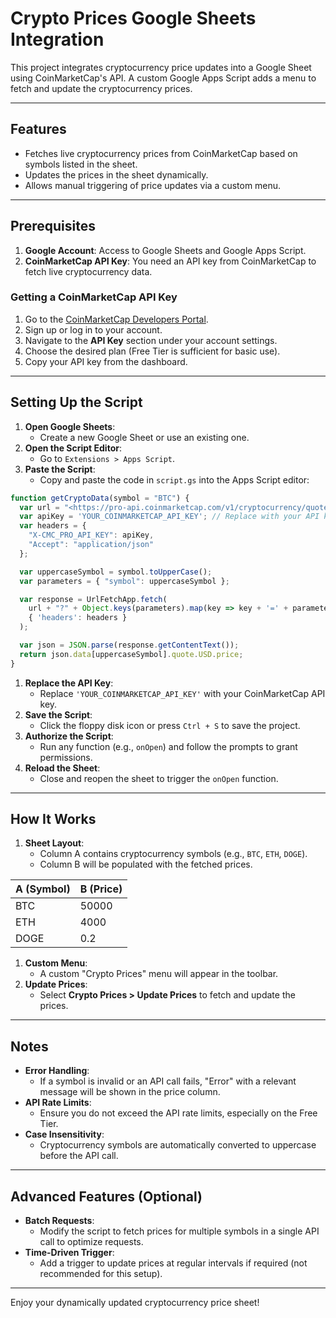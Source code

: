 # Crypto Prices Google Sheets Integration

This project integrates cryptocurrency price updates into a Google Sheet using CoinMarketCap's API. A custom Google Apps Script adds a menu to fetch and update the cryptocurrency prices.

---

## Features

- Fetches live cryptocurrency prices from CoinMarketCap based on symbols listed in the sheet.
- Updates the prices in the sheet dynamically.
- Allows manual triggering of price updates via a custom menu.

---

## Prerequisites

1. **Google Account**: Access to Google Sheets and Google Apps Script.
2. **CoinMarketCap API Key**: You need an API key from CoinMarketCap to fetch live cryptocurrency data.

### Getting a CoinMarketCap API Key

1. Go to the [CoinMarketCap Developers Portal](https://coinmarketcap.com/api/).
2. Sign up or log in to your account.
3. Navigate to the **API Key** section under your account settings.
4. Choose the desired plan (Free Tier is sufficient for basic use).
5. Copy your API key from the dashboard.

---

## Setting Up the Script

1. **Open Google Sheets**:
    - Create a new Google Sheet or use an existing one.
2. **Open the Script Editor**:
    - Go to `Extensions > Apps Script`.
3. **Paste the Script**:
    - Copy and paste the code in `script.gs` into the Apps Script editor:

```jsx
function getCryptoData(symbol = "BTC") {
  var url = "<https://pro-api.coinmarketcap.com/v1/cryptocurrency/quotes/latest>";
  var apiKey = 'YOUR_COINMARKETCAP_API_KEY'; // Replace with your API key
  var headers = {
    "X-CMC_PRO_API_KEY": apiKey,
    "Accept": "application/json"
  };

  var uppercaseSymbol = symbol.toUpperCase();
  var parameters = { "symbol": uppercaseSymbol };

  var response = UrlFetchApp.fetch(
    url + "?" + Object.keys(parameters).map(key => key + '=' + parameters[key]).join('&'),
    { 'headers': headers }
  );

  var json = JSON.parse(response.getContentText());
  return json.data[uppercaseSymbol].quote.USD.price;
}

```

1. **Replace the API Key**:
    - Replace `'YOUR_COINMARKETCAP_API_KEY'` with your CoinMarketCap API key.
2. **Save the Script**:
    - Click the floppy disk icon or press `Ctrl + S` to save the project.
3. **Authorize the Script**:
    - Run any function (e.g., `onOpen`) and follow the prompts to grant permissions.
4. **Reload the Sheet**:
    - Close and reopen the sheet to trigger the `onOpen` function.

---

## How It Works

1. **Sheet Layout**:
    - Column A contains cryptocurrency symbols (e.g., `BTC`, `ETH`, `DOGE`).
    - Column B will be populated with the fetched prices.

| **A (Symbol)** | **B (Price)** |
| --- | --- |
| BTC | 50000 |
| ETH | 4000 |
| DOGE | 0.2 |
1. **Custom Menu**:
    - A custom "Crypto Prices" menu will appear in the toolbar.
2. **Update Prices**:
    - Select **Crypto Prices > Update Prices** to fetch and update the prices.

---

## Notes

- **Error Handling**:
    - If a symbol is invalid or an API call fails, "Error" with a relevant message will be shown in the price column.
- **API Rate Limits**:
    - Ensure you do not exceed the API rate limits, especially on the Free Tier.
- **Case Insensitivity**:
    - Cryptocurrency symbols are automatically converted to uppercase before the API call.

---

## Advanced Features (Optional)

- **Batch Requests**:
    - Modify the script to fetch prices for multiple symbols in a single API call to optimize requests.
- **Time-Driven Trigger**:
    - Add a trigger to update prices at regular intervals if required (not recommended for this setup).

---

Enjoy your dynamically updated cryptocurrency price sheet!
